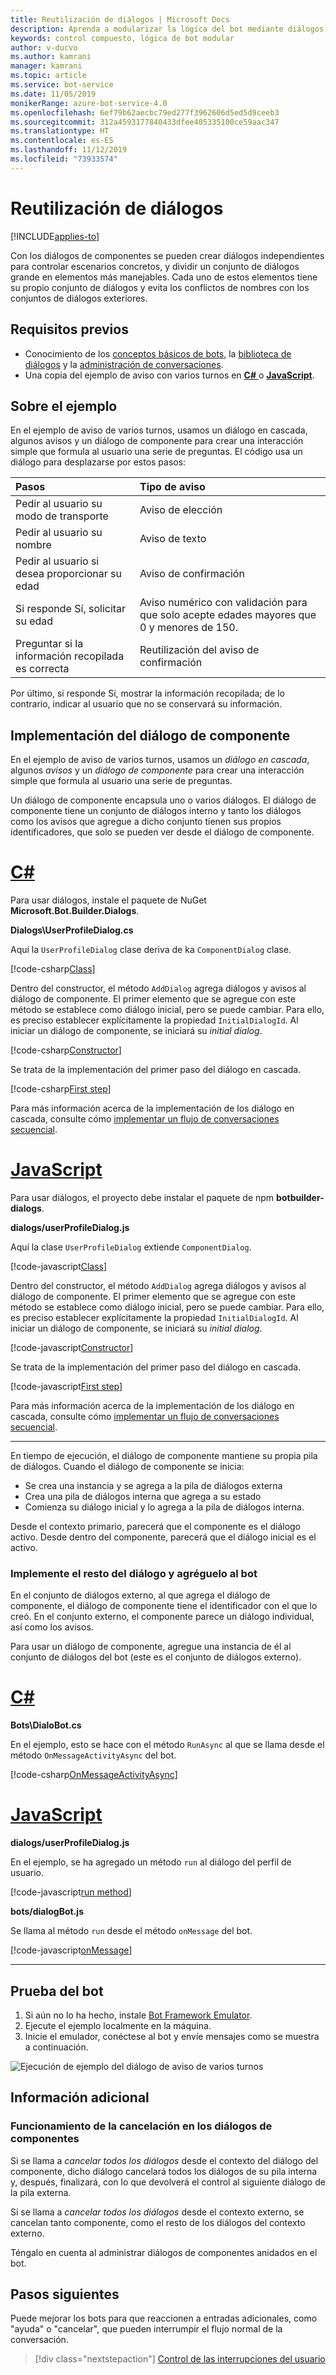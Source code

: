 ```yaml
---
title: Reutilización de diálogos | Microsoft Docs
description: Aprenda a modularizar la lógica del bot mediante diálogos de componentes en Bot Framework SDK.
keywords: control compuesto, lógica de bot modular
author: v-ducvo
ms.author: kamrani
manager: kamrani
ms.topic: article
ms.service: bot-service
ms.date: 11/05/2019
monikerRange: azure-bot-service-4.0
ms.openlocfilehash: 6ef79b62aecbc79ed277f3962606d5ed5d9ceeb3
ms.sourcegitcommit: 312a4593177840433dfee405335100ce59aac347
ms.translationtype: HT
ms.contentlocale: es-ES
ms.lasthandoff: 11/12/2019
ms.locfileid: "73933574"
---
```

# <a name="reuse-dialogs"></a>Reutilización de diálogos

[!INCLUDE[applies-to](../includes/applies-to.md)]

Con los diálogos de componentes se pueden crear diálogos independientes para controlar escenarios concretos, y dividir un conjunto de diálogos grande en elementos más manejables. Cada uno de estos elementos tiene su propio conjunto de diálogos y evita los conflictos de nombres con los conjuntos de diálogos exteriores.

## <a name="prerequisites"></a>Requisitos previos

- Conocimiento de los [conceptos básicos de bots][concept-basics], la [biblioteca de diálogos][concept-dialogs] y la [administración de conversaciones][simple-flow].
- Una copia del ejemplo de aviso con varios turnos en [**C#** ][cs-sample] o [**JavaScript**][js-sample].

## <a name="about-the-sample"></a>Sobre el ejemplo

En el ejemplo de aviso de varios turnos, usamos un diálogo en cascada, algunos avisos y un diálogo de componente para crear una interacción simple que formula al usuario una serie de preguntas. El código usa un diálogo para desplazarse por estos pasos:

| Pasos        | Tipo de aviso  |
|:-------------|:-------------|
| Pedir al usuario su modo de transporte | Aviso de elección |
| Pedir al usuario su nombre | Aviso de texto |
| Pedir al usuario si desea proporcionar su edad | Aviso de confirmación |
| Si responde Sí, solicitar su edad  | Aviso numérico con validación para que solo acepte edades mayores que 0 y menores de 150. |
| Preguntar si la información recopilada es correcta | Reutilización del aviso de confirmación |

Por último, si responde Sí, mostrar la información recopilada; de lo contrario, indicar al usuario que no se conservará su información.

## <a name="implement-the-component-dialog"></a>Implementación del diálogo de componente

En el ejemplo de aviso de varios turnos, usamos un _diálogo en cascada_, algunos _avisos_ y un _diálogo de componente_ para crear una interacción simple que formula al usuario una serie de preguntas.

Un diálogo de componente encapsula uno o varios diálogos. El diálogo de componente tiene un conjunto de diálogos interno y tanto los diálogos como los avisos que agregue a dicho conjunto tienen sus propios identificadores, que solo se pueden ver desde el diálogo de componente.

# <a name="ctabcsharp"></a>[C#](#tab/csharp)

Para usar diálogos, instale el paquete de NuGet **Microsoft.Bot.Builder.Dialogs**.

**Dialogs\UserProfileDialog.cs**

Aquí la `UserProfileDialog` clase deriva de ka `ComponentDialog` clase.

[!code-csharp[Class](~/../botbuilder-samples/samples/csharp_dotnetcore/05.multi-turn-prompt/Dialogs/UserProfileDialog.cs?range=13)]

Dentro del constructor, el método `AddDialog` agrega diálogos y avisos al diálogo de componente. El primer elemento que se agregue con este método se establece como diálogo inicial, pero se puede cambiar. Para ello, es preciso establecer explícitamente la propiedad `InitialDialogId`. Al iniciar un diálogo de componente, se iniciará su _initial dialog_.

[!code-csharp[Constructor](~/../botbuilder-samples/samples/csharp_dotnetcore/05.multi-turn-prompt/Dialogs/UserProfileDialog.cs?range=17-42)]

Se trata de la implementación del primer paso del diálogo en cascada.

[!code-csharp[First step](~/../botbuilder-samples/samples/csharp_dotnetcore/05.multi-turn-prompt/Dialogs/UserProfileDialog.cs?range=44-54)]

Para más información acerca de la implementación de los diálogo en cascada, consulte cómo [implementar un flujo de conversaciones secuencial](bot-builder-dialog-manage-complex-conversation-flow.md).

# <a name="javascripttabjavascript"></a>[JavaScript](#tab/javascript)

Para usar diálogos, el proyecto debe instalar el paquete de npm **botbuilder-dialogs**.

**dialogs/userProfileDialog.js**

Aquí la clase `UserProfileDialog` extiende `ComponentDialog`.

[!code-javascript[Class](~/../botbuilder-samples/samples/javascript_nodejs/05.multi-turn-prompt/dialogs/userProfileDialog.js?range=24)]

Dentro del constructor, el método `AddDialog` agrega diálogos y avisos al diálogo de componente. El primer elemento que se agregue con este método se establece como diálogo inicial, pero se puede cambiar. Para ello, es preciso establecer explícitamente la propiedad `InitialDialogId`. Al iniciar un diálogo de componente, se iniciará su _initial dialog_.

[!code-javascript[Constructor](~/../botbuilder-samples/samples/javascript_nodejs/05.multi-turn-prompt/dialogs/userProfileDialog.js?range=25-45)]

Se trata de la implementación del primer paso del diálogo en cascada.

[!code-javascript[First step](~/../botbuilder-samples/samples/javascript_nodejs/05.multi-turn-prompt/dialogs/userProfileDialog.js?range=64-71)]

Para más información acerca de la implementación de los diálogo en cascada, consulte cómo [implementar un flujo de conversaciones secuencial](bot-builder-dialog-manage-complex-conversation-flow.md).

---

En tiempo de ejecución, el diálogo de componente mantiene su propia pila de diálogos. Cuando el diálogo de componente se inicia:

- Se crea una instancia y se agrega a la pila de diálogos externa
- Crea una pila de diálogos interna que agrega a su estado
- Comienza su diálogo inicial y lo agrega a la pila de diálogos interna.

Desde el contexto primario, parecerá que el componente es el diálogo activo. Desde dentro del componente, parecerá que el diálogo inicial es el activo.

### <a name="implement-the-rest-of-the-dialog-and-add-it-to-the-bot"></a>Implemente el resto del diálogo y agréguelo al bot

En el conjunto de diálogos externo, al que agrega el diálogo de componente, el diálogo de componente tiene el identificador con el que lo creó. En el conjunto externo, el componente parece un diálogo individual, así como los avisos.

Para usar un diálogo de componente, agregue una instancia de él al conjunto de diálogos del bot (este es el conjunto de diálogos externo).

# <a name="ctabcsharp"></a>[C#](#tab/csharp)

**Bots\DialoBot.cs**

En el ejemplo, esto se hace con el método `RunAsync` al que se llama desde el método `OnMessageActivityAsync` del bot.

[!code-csharp[OnMessageActivityAsync](~/../botbuilder-samples/samples/csharp_dotnetcore/05.multi-turn-prompt/Bots/DialogBot.cs?range=42-48)]

# <a name="javascripttabjavascript"></a>[JavaScript](#tab/javascript)

**dialogs/userProfileDialog.js**

En el ejemplo, se ha agregado un método `run` al diálogo del perfil de usuario.

[!code-javascript[run method](~/../botbuilder-samples/samples/javascript_nodejs/05.multi-turn-prompt/dialogs/userProfileDialog.js?range=53-62)]

**bots/dialogBot.js**

Se llama al método `run` desde el método `onMessage` del bot.

[!code-javascript[onMessage](~/../botbuilder-samples/samples/javascript_nodejs/05.multi-turn-prompt/bots/dialogBot.js?range=24-31&highlight=5)]

---

## <a name="to-test-the-bot"></a>Prueba del bot

1. Si aún no lo ha hecho, instale [Bot Framework Emulator](https://aka.ms/bot-framework-emulator-readme).
1. Ejecute el ejemplo localmente en la máquina.
1. Inicie el emulador, conéctese al bot y envíe mensajes como se muestra a continuación.

![Ejecución de ejemplo del diálogo de aviso de varios turnos](../media/emulator-v4/multi-turn-prompt.png)

## <a name="additional-information"></a>Información adicional

### <a name="how-cancellation-works-for-component-dialogs"></a>Funcionamiento de la cancelación en los diálogos de componentes

Si se llama a _cancelar todos los diálogos_ desde el contexto del diálogo del componente, dicho diálogo cancelará todos los diálogos de su pila interna y, después, finalizará, con lo que devolverá el control al siguiente diálogo de la pila externa.

Si se llama a _cancelar todos los diálogos_ desde el contexto externo, se cancelan tanto componente, como el resto de los diálogos del contexto externo.

Téngalo en cuenta al administrar diálogos de componentes anidados en el bot.

## <a name="next-steps"></a>Pasos siguientes

Puede mejorar los bots para que reaccionen a entradas adicionales, como "ayuda" o "cancelar", que pueden interrumpir el flujo normal de la conversación.

> [!div class="nextstepaction"]
> [Control de las interrupciones del usuario](bot-builder-howto-handle-user-interrupt.md)

<!-- Footnote-style links -->

[concept-basics]: bot-builder-basics.md
[concept-state]: bot-builder-concept-state.md
[concept-dialogs]: bot-builder-concept-dialog.md

[simple-flow]: bot-builder-dialog-manage-conversation-flow.md
[prompting]: bot-builder-prompts.md
[component-dialogs]: bot-builder-compositcontrol.md

[cs-sample]: https://aka.ms/cs-multi-prompts-sample
[js-sample]: https://aka.ms/js-multi-prompts-sample
